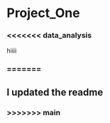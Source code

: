 # Project_One
### <<<<<<< data_analysis

hiiii
### =======
## I updated the readme
### >>>>>>> main
